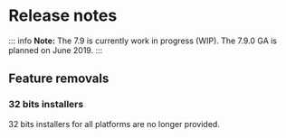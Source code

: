 # Release notes

::: info
**Note:** The 7.9 is currently work in progress (WIP). The 7.9.0 GA is planned on June 2019.
:::

## Feature removals

<a id="32bits-installers"/>

### 32 bits installers
32 bits installers for all platforms are no longer provided.